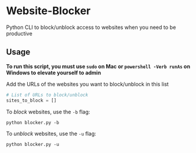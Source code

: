 # Website-Blocker
Python CLI to block/unblock access to websites when you need to be productive

## Usage

**To run this script, you must use `sudo` on Mac or `powershell -Verb runAs` on Windows to elevate yourself to admin**

Add the URLs of the websites you want to block/unblock in this list

```python
# List of URLs to block/unblock
sites_to_block = []
```

To _block_ websites, use the `-b` flag:
```
python blocker.py -b
```

To _unblock_ websites, use the `-u` flag:
```
python blocker.py -u
```

